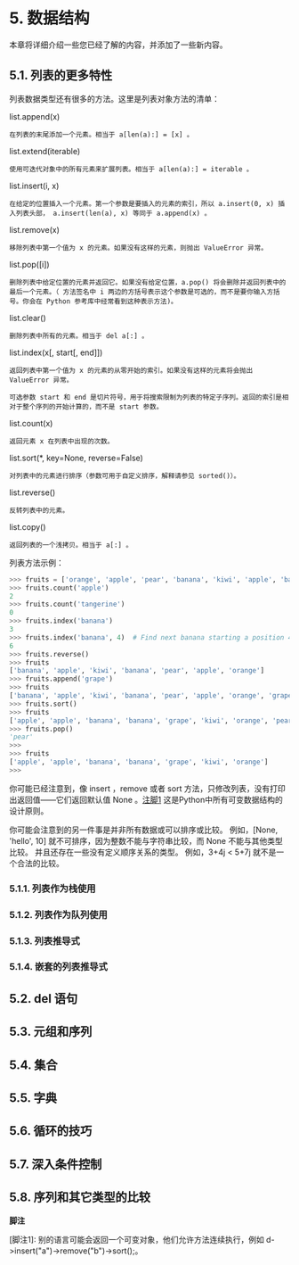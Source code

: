 # 5. 数据结构

本章将详细介绍一些您已经了解的内容，并添加了一些新内容。

## 5.1. 列表的更多特性

列表数据类型还有很多的方法。这里是列表对象方法的清单：


list.append(x)

    在列表的末尾添加一个元素。相当于 a[len(a):] = [x] 。

list.extend(iterable)

    使用可迭代对象中的所有元素来扩展列表。相当于 a[len(a):] = iterable 。

list.insert(i, x)

    在给定的位置插入一个元素。第一个参数是要插入的元素的索引，所以 a.insert(0, x) 插入列表头部， a.insert(len(a), x) 等同于 a.append(x) 。

list.remove(x)

    移除列表中第一个值为 x 的元素。如果没有这样的元素，则抛出 ValueError 异常。

list.pop([i])

    删除列表中给定位置的元素并返回它。如果没有给定位置，a.pop() 将会删除并返回列表中的最后一个元素。（ 方法签名中 i 两边的方括号表示这个参数是可选的，而不是要你输入方括号。你会在 Python 参考库中经常看到这种表示方法)。

list.clear()

    删除列表中所有的元素。相当于 del a[:] 。

list.index(x[, start[, end]])

    返回列表中第一个值为 x 的元素的从零开始的索引。如果没有这样的元素将会抛出 ValueError 异常。

    可选参数 start 和 end 是切片符号，用于将搜索限制为列表的特定子序列。返回的索引是相对于整个序列的开始计算的，而不是 start 参数。

list.count(x)

    返回元素 x 在列表中出现的次数。

list.sort(*, key=None, reverse=False)

    对列表中的元素进行排序（参数可用于自定义排序，解释请参见 sorted()）。

list.reverse()

    反转列表中的元素。

list.copy()

    返回列表的一个浅拷贝。相当于 a[:] 。

列表方法示例：

```python
>>> fruits = ['orange', 'apple', 'pear', 'banana', 'kiwi', 'apple', 'banana']
>>> fruits.count('apple')
2
>>> fruits.count('tangerine')
0
>>> fruits.index('banana')
3
>>> fruits.index('banana', 4)  # Find next banana starting a position 4
6
>>> fruits.reverse()
>>> fruits
['banana', 'apple', 'kiwi', 'banana', 'pear', 'apple', 'orange']
>>> fruits.append('grape')
>>> fruits
['banana', 'apple', 'kiwi', 'banana', 'pear', 'apple', 'orange', 'grape']
>>> fruits.sort()
>>> fruits
['apple', 'apple', 'banana', 'banana', 'grape', 'kiwi', 'orange', 'pear']
>>> fruits.pop()
'pear'
>>>
>>> fruits
['apple', 'apple', 'banana', 'banana', 'grape', 'kiwi', 'orange']
>>>
```
你可能已经注意到，像 insert ，remove 或者 sort 方法，只修改列表，没有打印出返回值——它们返回默认值 None 。[注脚1](#脚注1) 这是Python中所有可变数据结构的设计原则。

你可能会注意到的另一件事是并非所有数据或可以排序或比较。 例如，[None, 'hello', 10] 就不可排序，因为整数不能与字符串比较，而 None 不能与其他类型比较。 并且还存在一些没有定义顺序关系的类型。 例如，3+4j < 5+7j 就不是一个合法的比较。

### 5.1.1. 列表作为栈使用

### 5.1.2. 列表作为队列使用

### 5.1.3. 列表推导式

### 5.1.4. 嵌套的列表推导式

## 5.2. del 语句

## 5.3. 元组和序列

## 5.4. 集合

## 5.5. 字典

## 5.6. 循环的技巧

## 5.7. 深入条件控制

## 5.8. 序列和其它类型的比较


**脚注**

[脚注1]: 别的语言可能会返回一个可变对象，他们允许方法连续执行，例如 d->insert("a")->remove("b")->sort();。